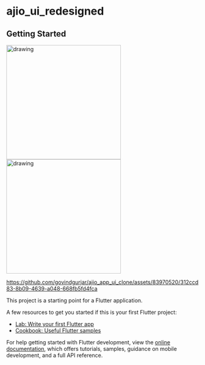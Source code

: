 # ajio_ui_redesigned

## Getting Started

<img src="https://github.com/govindgurjar/ajio_app_ui_clone/assets/83970520/2526a1be-f31b-4db2-a085-94d228b95f5a" alt="drawing" width="300"/>

<img src="https://github.com/govindgurjar/ajio_app_ui_clone/assets/83970520/56e33a73-14e3-4a67-8833-16ce745a2c0b" alt="drawing" width="300"/>

https://github.com/govindgurjar/ajio_app_ui_clone/assets/83970520/312ccd83-8b09-4639-a048-668fb5fd4fca






This project is a starting point for a Flutter application.

A few resources to get you started if this is your first Flutter project:

- [Lab: Write your first Flutter app](https://docs.flutter.dev/get-started/codelab)
- [Cookbook: Useful Flutter samples](https://docs.flutter.dev/cookbook)

For help getting started with Flutter development, view the
[online documentation](https://docs.flutter.dev/), which offers tutorials,
samples, guidance on mobile development, and a full API reference.
